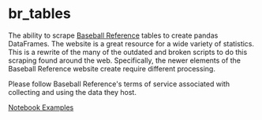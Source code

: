 # br_tables

The ability to scrape [Baseball Reference](https://www.baseball-reference.com/) tables to create pandas DataFrames. The website is a great resource for a wide variety of statistics. This is a rewrite of the many of the outdated and broken scripts to do this scraping found around the web. Specifically, the newer elements of the Baseball Reference website create require different processing.

Please follow Baseball Reference's terms of service associated with collecting and using the data they host.

[Notebook Examples](\Notebook%20Examples.ipynb)
